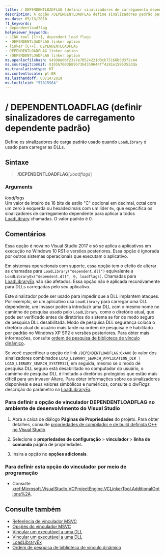 ```yaml
---
title: / DEPENDENTLOADFLAG (definir sinalizadores de carregamento dependente padrão)
description: A opção /DEPENDENTLOADFLAG define sinalizadores padrão para DLLs carregadas usando LoadLibrary
ms.date: 05/18/2018
f1_keywords:
- dependentloadflag
helpviewer_keywords:
- LINK tool [C++], dependent load flags
- -DEPENDENTLOADFLAG linker option
- linker [C++], DEPENDENTLOADFLAG
- DEPENDENTLOADFLAG linker option
- /DEPENDENTLOADFLAG linker option
ms.openlocfilehash: 94998e06f23a7e70524221d3cb75166b5d3f2c44
ms.sourcegitcommit: 8105b7003b89b73b4359644ff4281e1595352dda
ms.translationtype: MT
ms.contentlocale: pt-BR
ms.lasthandoff: 03/14/2019
ms.locfileid: "57815964"
---
```

# <a name="dependentloadflag-set-default-dependent-load-flags"></a>/ DEPENDENTLOADFLAG (definir sinalizadores de carregamento dependente padrão)

Define os sinalizadores de carga padrão usado quando `LoadLibrary` é usado para carregar as DLLs.

## <a name="syntax"></a>Sintaxe

> **/DEPENDENTLOADFLAG**[**:**_loadflags_]

### <a name="arguments"></a>Arguments

*loadflags*<br/>
Um valor de inteiro de 16 bits de estilo "C" opcional em decimal, octal com um zero à esquerda ou hexadecimais com um líder `0x`, que especifica os sinalizadores de carregamento dependente para aplicar a todos [LoadLibrary](/windows/desktop/api/libloaderapi/nf-libloaderapi-loadlibraryexa) chamadas. O valor padrão é 0.

## <a name="remarks"></a>Comentários

Essa opção é nova no Visual Studio 2017 e só se aplica a aplicativos em execução no Windows 10 RS1 e versões posteriores. Essa opção é ignorada por outros sistemas operacionais que executam o aplicativo.

Em sistemas operacionais com suporte, essa opção tem o efeito de alterar as chamadas para `LoadLibrary("dependent.dll")` equivalente a `LoadLibraryEx("dependent.dll", 0, loadflags)`. Chamadas para [LoadLibraryEx](/windows/desktop/api/libloaderapi/nf-libloaderapi-loadlibraryexa) não são afetados. Essa opção não é aplicada recursivamente para DLLs carregadas pelo seu aplicativo.

Este sinalizador pode ser usado para impedir que a DLL implantem ataques. Por exemplo, se um aplicativo usa `LoadLibrary` para carregar uma DLL dependente, um invasor poderia introduzir uma DLL com o mesmo nome no caminho de pesquisa usado pelo `LoadLibrary`, como o diretório atual, que pode ser verificado antes de diretórios do sistema se for de modo seguro de pesquisa DLL desabilitada. Modo de pesquisa DLL segurança coloca o diretório atual do usuário mais tarde na ordem de pesquisa e é habilitado por padrão no Windows XP SP2 e versões posteriores. Para obter mais informações, consulte [ordem de pesquisa de biblioteca de vínculo dinâmico](/windows/desktop/Dlls/dynamic-link-library-search-order).

Se você especificar a opção de link `/DEPENDENTLOADFLAG:0xA00` (o valor dos sinalizadores combinados `LOAD_LIBRARY_SEARCH_APPLICATION_DIR | LOAD_LIBRARY_SEARCH_SYSTEM32`), em seguida, mesmo se o modo de pesquisa DLL seguro está desabilitado no computador do usuário, o caminho de pesquisa DLL é limitado a diretórios protegidos que estão mais difícil para um invasor Altere. Para obter informações sobre os sinalizadores disponíveis e seus valores simbólicos e numéricos, consulte o *dwFlags* descrição do parâmetro na [LoadLibraryEx](/windows/desktop/api/libloaderapi/nf-libloaderapi-loadlibraryexa).

### <a name="to-set-the-dependentloadflag-linker-option-in-the-visual-studio-development-environment"></a>Para definir a opção de vinculador DEPENDENTLOADFLAG no ambiente de desenvolvimento do Visual Studio

1. Abra a caixa de diálogo **Páginas de Propriedades** do projeto. Para obter detalhes, consulte [propriedades de compilador e de build definida C++ no Visual Studio](../working-with-project-properties.md).

1. Selecione o **propriedades de configuração** > **vinculador** > **linha de comando** página de propriedades.

1. Insira a opção no **opções adicionais**.

### <a name="to-set-this-linker-option-programmatically"></a>Para definir esta opção do vinculador por meio de programação

- Consulte <xref:Microsoft.VisualStudio.VCProjectEngine.VCLinkerTool.AdditionalOptions%2A>.

## <a name="see-also"></a>Consulte também

- [Referência de vinculador MSVC](linking.md)
- [Opções do vinculador MSVC](linker-options.md)
- [Vincular um executável a uma DLL](../linking-an-executable-to-a-dll.md#linking-implicitly)
- [Vincular um executável a uma DLL](../linking-an-executable-to-a-dll.md#determining-which-linking-method-to-use)
- [LoadLibraryEx](/windows/desktop/api/libloaderapi/nf-libloaderapi-loadlibraryexa)
- [Ordem de pesquisa de biblioteca de vínculo dinâmico](/windows/desktop/Dlls/dynamic-link-library-search-order)
